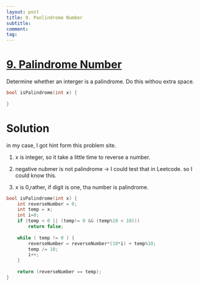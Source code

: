 ```yaml
---
layout: post
title: 9. Panlindrome Number
subtitle:
comment:
tag:
---
```


# [9. Palindrome Number](https://leetcode.com/problems/palindrome-number/)

Determine whether an interger is a palindrome. Do this withou extra space. 

```c
bool isPalindrome(int x) {
    
}
```
# Solution

in my case, I got hint form this problem site. 

  1. x is integer, so it take a little time to reverse a number. 
  
  2. negative nubmer is not palindrome  -> I could test that in Leetcode. so I could know this. 
  
  3. x is 0,rather, if digit is one, tha number is palindrome.

```c
bool isPalindrome(int x) {
    int reverseNumber = 0; 
    int temp = x;
    int i=0;
    if (temp < 0 || (temp!= 0 && (temp%10 < 10)))
        return false;
    
    while ( temp != 0 ) {
        reverseNumber = reverseNumber*(10*i) + temp%10;
        temp /= 10; 
        i++;
    }
    
    return (reverseNumber == temp);
}
```
